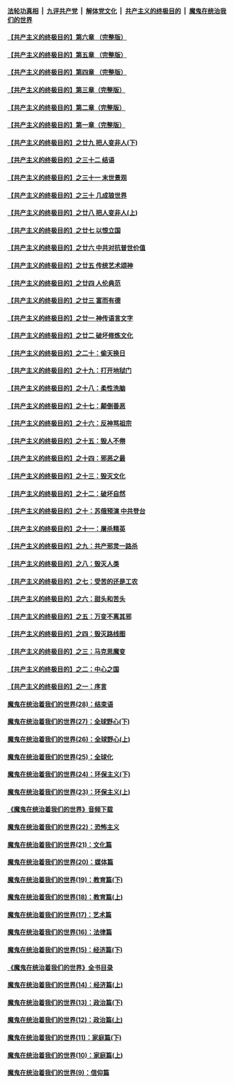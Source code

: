 ####  [法轮功真相](../../../../basic/blob/master/README.md?t=05051801) &nbsp;|&nbsp; [九评共产党](../../../../9ping.md/blob/master/README.md?t=05051801) &nbsp;|&nbsp; [解体党文化](../../../../jtdwh.md/blob/master/README.md?t=05051801)  &nbsp;|&nbsp; [共产主义的终极目的](../../../../gczydzjmd.md/blob/master/README.md?t=05051801) &nbsp;|&nbsp; [魔鬼在统治我们的世界](../../../../mgztzwmdsj.md/blob/master/README.md?t=05051801) 

#### [【共产主义的终极目的】第六章 （完整版）](../pages/nsc422/n11428913.md?t=05051801) 

#### [【共产主义的终极目的】第五章 （完整版）](../pages/nsc422/n11428912.md?t=05051801) 

#### [【共产主义的终极目的】第四章 （完整版）](../pages/nsc422/n11428907.md?t=05051801) 

#### [【共产主义的终极目的】第三章（完整版）](../pages/nsc422/n11428848.md?t=05051801) 

#### [【共产主义的终极目的】第二章（完整版）](../pages/nsc422/n11428831.md?t=05051801) 

#### [【共产主义的终极目的】第一章（完整版）](../pages/nsc422/n11417651.md?t=05051801) 

#### [【共产主义的终极目的】之廿九 把人变非人(下)](../pages/nsc422/n11344140.md?t=05051801) 

#### [【共产主义的终极目的】之三十二 结语](../pages/nsc422/n11360535.md?t=05051801) 

#### [【共产主义的终极目的】之三十一 末世景观](../pages/nsc422/n11351129.md?t=05051801) 

#### [【共产主义的终极目的】之三十 几成狼世界](../pages/nsc422/n11348280.md?t=05051801) 

#### [【共产主义的终极目的】之廿八 把人变非人(上)](../pages/nsc422/n11340492.md?t=05051801) 

#### [【共产主义的终极目的】之廿七 以恨立国](../pages/nsc422/n11336944.md?t=05051801) 

#### [【共产主义的终极目的】之廿六 中共对抗普世价值](../pages/nsc422/n11324785.md?t=05051801) 

#### [【共产主义的终极目的】之廿五 传统艺术颂神](../pages/nsc422/n11296396.md?t=05051801) 

#### [【共产主义的终极目的】之廿四 人伦典范](../pages/nsc422/n11296397.md?t=05051801) 

#### [【共产主义的终极目的】之廿三 富而有德](../pages/nsc422/n11283598.md?t=05051801) 

#### [【共产主义的终极目的】之廿一 神传语言文字](../pages/nsc422/n11263265.md?t=05051801) 

#### [【共产主义的终极目的】之廿二 破坏修炼文化](../pages/nsc422/n11245728.md?t=05051801) 

#### [【共产主义的终极目的】之二十：偷天换日](../pages/nsc422/n11238846.md?t=05051801) 

#### [【共产主义的终极目的】之十九：打开地狱门](../pages/nsc422/n11206376.md?t=05051801) 

#### [【共产主义的终极目的】之十八：柔性洗脑](../pages/nsc422/n11199994.md?t=05051801) 

#### [【共产主义的终极目的】之十七：颠倒善恶](../pages/nsc422/n11179782.md?t=05051801) 

#### [【共产主义的终极目的】之十六：反神骂祖宗](../pages/nsc422/n11166798.md?t=05051801) 

#### [【共产主义的终极目的】之十五：毁人不倦](../pages/nsc422/n11166792.md?t=05051801) 

#### [【共产主义的终极目的】之十四：邪恶之最](../pages/nsc422/n11150249.md?t=05051801) 

#### [【共产主义的终极目的】之十三：毁灭文化](../pages/nsc422/n11135227.md?t=05051801) 

#### [【共产主义的终极目的】之十二：破坏自然](../pages/nsc422/n11135214.md?t=05051801) 

#### [【共产主义的终极目的】之十：苏俄预演 中共登台](../pages/nsc422/n11118424.md?t=05051801) 

#### [【共产主义的终极目的】之十一：屠杀精英](../pages/nsc422/n11118442.md?t=05051801) 

#### [【共产主义的终极目的】之九：共产邪灵一路杀](../pages/nsc422/n11114139.md?t=05051801) 

#### [【共产主义的终极目的】之八：毁灭人类](../pages/nsc422/n11108503.md?t=05051801) 

#### [【共产主义的终极目的】之七：受苦的还是工农](../pages/nsc422/n11101809.md?t=05051801) 

#### [【共产主义的终极目的】之六：甜头和苦头](../pages/nsc422/n11096971.md?t=05051801) 

#### [【共产主义的终极目的】之五：万变不离其邪](../pages/nsc422/n11091285.md?t=05051801) 

#### [【共产主义的终极目的】之四：毁灭路线图](../pages/nsc422/n11086284.md?t=05051801) 

#### [【共产主义的终极目的】之三：马克思魔变](../pages/nsc422/n11061941.md?t=05051801) 

#### [【共产主义的终极目的】之二：中心之国](../pages/nsc422/n11047728.md?t=05051801) 

#### [【共产主义的终极目的】之一：序言](../pages/nsc422/n11086077.md?t=05051801) 

#### [魔鬼在统治着我们的世界(28)：结束语](../pages/nsc422/n10936246.md?t=05051801) 

#### [魔鬼在统治着我们的世界(27)：全球野心(下)](../pages/nsc422/n10928319.md?t=05051801) 

#### [魔鬼在统治着我们的世界(26)：全球野心(上)](../pages/nsc422/n10900318.md?t=05051801) 

#### [魔鬼在统治着我们的世界(25)：全球化](../pages/nsc422/n10788205.md?t=05051801) 

#### [魔鬼在统治着我们的世界(24)：环保主义(下)](../pages/nsc422/n10695307.md?t=05051801) 

#### [魔鬼在统治着我们的世界(23)：环保主义(上)](../pages/nsc422/n10688613.md?t=05051801) 

#### [《魔鬼在统治着我们的世界》音频下载](../pages/nsc422/n10635553.md?t=05051801) 

#### [魔鬼在统治着我们的世界(22)：恐怖主义](../pages/nsc422/n10614727.md?t=05051801) 

#### [魔鬼在统治着我们的世界(21)：文化篇](../pages/nsc422/n10597706.md?t=05051801) 

#### [魔鬼在统治着我们的世界(20)：媒体篇](../pages/nsc422/n10586579.md?t=05051801) 

#### [魔鬼在统治着我们的世界(19)：教育篇(下)](../pages/nsc422/n10564808.md?t=05051801) 

#### [魔鬼在统治着我们的世界(18)：教育篇(上)](../pages/nsc422/n10526970.md?t=05051801) 

#### [魔鬼在统治着我们的世界(17)：艺术篇](../pages/nsc422/n10499093.md?t=05051801) 

#### [魔鬼在统治着我们的世界(16)：法律篇](../pages/nsc422/n10485969.md?t=05051801) 

#### [魔鬼在统治着我们的世界(15)：经济篇(下)](../pages/nsc422/n10469975.md?t=05051801) 

#### [《魔鬼在统治着我们的世界》全书目录](../pages/nsc422/n10464261.md?t=05051801) 

#### [魔鬼在统治着我们的世界(14)：经济篇(上)](../pages/nsc422/n10457370.md?t=05051801) 

#### [魔鬼在统治着我们的世界(13)：政治篇(下)](../pages/nsc422/n10448270.md?t=05051801) 

#### [魔鬼在统治着我们的世界(12)：政治篇(上)](../pages/nsc422/n10444576.md?t=05051801) 

#### [魔鬼在统治着我们的世界(11)：家庭篇(下)](../pages/nsc422/n10440961.md?t=05051801) 

#### [魔鬼在统治着我们的世界(10)：家庭篇(上)](../pages/nsc422/n10435448.md?t=05051801) 

#### [魔鬼在统治着我们的世界(9)：信仰篇](../pages/nsc422/n10432159.md?t=05051801) 

